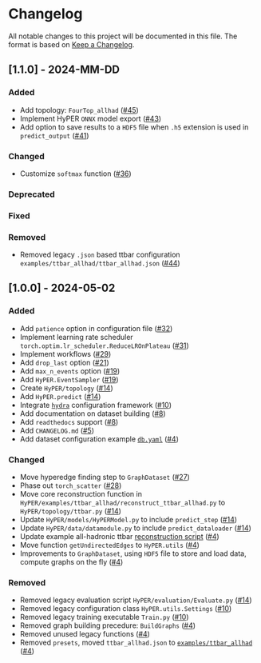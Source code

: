 # Changelog

All notable changes to this project will be documented in this file.
The format is based on [Keep a Changelog](http://keepachangelog.com/en/1.0.0/).

## \[1.1.0\] - 2024-MM-DD

### Added
 - Add topology: `FourTop_allhad` ([#45](https://github.com/tzuhanchang/HyPER/pull/45))
 - Implement HyPER `ONNX` model export ([#43](https://github.com/tzuhanchang/HyPER/pull/43))
 - Add option to save results to a `HDF5` file when `.h5` extension is used in `predict_output` ([#41](https://github.com/tzuhanchang/HyPER/pull/41))

### Changed
 - Customize `softmax` function ([#36](https://github.com/tzuhanchang/HyPER/pull/36))

### Deprecated

### Fixed

### Removed
 - Removed legacy `.json` based ttbar configuration `examples/ttbar_allhad/ttbar_allhad.json` ([#44](https://github.com/tzuhanchang/HyPER/pull/44))


## \[1.0.0\] - 2024-05-02

### Added
 - Add `patience` option in configuration file ([#32](https://github.com/tzuhanchang/HyPER/pull/32))
 - Implement learning rate scheduler `torch.optim.lr_scheduler.ReduceLROnPlateau` ([#31](https://github.com/tzuhanchang/HyPER/pull/31))
 - Implement workflows ([#29](https://github.com/tzuhanchang/HyPER/pull/29))
 - Add `drop_last` option ([#21](https://github.com/tzuhanchang/HyPER/pull/21))
 - Add `max_n_events` option ([#19](https://github.com/tzuhanchang/HyPER/pull/19))
 - Add `HyPER.EventSampler` ([#19](https://github.com/tzuhanchang/HyPER/pull/19))
 - Create `HyPER/topology` ([#14](https://github.com/tzuhanchang/HyPER/pull/14))
 - Add `HyPER.predict` ([#14](https://github.com/tzuhanchang/HyPER/pull/14))
 - Integrate [`hydra`](https://hydra.cc/) configuration framework ([#10](https://github.com/tzuhanchang/HyPER/pull/10))
 - Add documentation on dataset building ([#8](https://github.com/tzuhanchang/HyPER/pull/8))
 - Add `readthedocs` support ([#8](https://github.com/tzuhanchang/HyPER/pull/8))
 - Add `CHANGELOG.md` ([#5](https://github.com/tzuhanchang/HyPER/pull/5))
 - Add dataset configuration example [`db.yaml`](examples/ttbar_allhad/db.yaml) ([#4](https://github.com/tzuhanchang/HyPER/pull/4))

### Changed
 - Move hyperedge finding step to `GraphDataset` ([#27](https://github.com/tzuhanchang/HyPER/pull/27))
 - Phase out `torch_scatter` ([#28](https://github.com/tzuhanchang/HyPER/pull/28))
 - Move core reconstruction function in `HyPER/examples/ttbar_allhad/reconstruct_ttbar_allhad.py` to `HyPER/topology/ttbar.py` ([#14](https://github.com/tzuhanchang/HyPER/pull/14))
 - Update `HyPER/models/HyPERModel.py` to include `predict_step` ([#14](https://github.com/tzuhanchang/HyPER/pull/14))
 - Update `HyPER/data/datamodule.py` to include `predict_dataloader` ([#14](https://github.com/tzuhanchang/HyPER/pull/14))
 - Update example all-hadronic ttbar [reconstruction script](examples/ttbar_allhad/reconstruct_ttbar_allhad.py) ([#4](https://github.com/tzuhanchang/HyPER/pull/4))
 - Move function `getUndirectedEdges` to `HyPER.utils` ([#4](https://github.com/tzuhanchang/HyPER/pull/4))
 - Improvements to `GraphDataset`, using `HDF5` file to store and load data, compute graphs on the fly ([#4](https://github.com/tzuhanchang/HyPER/pull/4))

### Removed
 - Removed legacy evaluation script `HyPER/evaluation/Evaluate.py` ([#14](https://github.com/tzuhanchang/HyPER/pull/14))
 - Removed legacy configuration class `HyPER.utils.Settings` ([#10](https://github.com/tzuhanchang/HyPER/pull/10))
 - Removed legacy training executable `Train.py` ([#10](https://github.com/tzuhanchang/HyPER/pull/10))
 - Removed graph building precedure: `BuildGraphs` ([#4](https://github.com/tzuhanchang/HyPER/pull/4))
 - Removed unused legacy functions ([#4](https://github.com/tzuhanchang/HyPER/pull/4))
 - Removed `presets`, moved `ttbar_allhad.json` to [`examples/ttbar_allhad`](examples/ttbar_allhad) ([#4](https://github.com/tzuhanchang/HyPER/pull/4))
